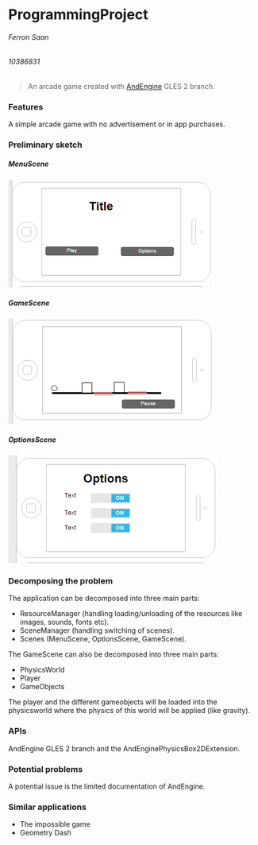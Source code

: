 ProgrammingProject
==================

###### Ferron Saan
###### 10386831

> An arcade game created with [AndEngine](https://github.com/nicolasgramlich/AndEngine) GLES 2 branch.

### Features
A simple arcade game with no advertisement or in app purchases.

### Preliminary sketch
##### MenuScene
![MenuScene](https://raw.githubusercontent.com/Shiqan/ProgrammingProject/master/MenuScene.PNG)

##### GameScene
![GameScene](https://raw.githubusercontent.com/Shiqan/ProgrammingProject/master/GameScene.PNG)

##### OptionsScene
![OptionsScene](https://raw.githubusercontent.com/Shiqan/ProgrammingProject/master/OptionsScene.PNG)

### Decomposing the problem
The application can be decomposed into three main parts:
* ResourceManager (handling loading/unloading of the resources like images, sounds, fonts etc).
* SceneManager (handling switching of scenes).
* Scenes (MenuScene, OptionsScene, GameScene).

The GameScene can also be decomposed into three main parts:
* PhysicsWorld
* Player
* GameObjects

The player and the different gameobjects will be loaded into the physicsworld where the physics of this world will be applied (like gravity). 

### APIs
AndEngine GLES 2 branch and the AndEnginePhysicsBox2DExtension.

### Potential problems
A potential issue is the limited documentation of AndEngine.

### Similar applications
* The impossible game
* Geometry Dash
